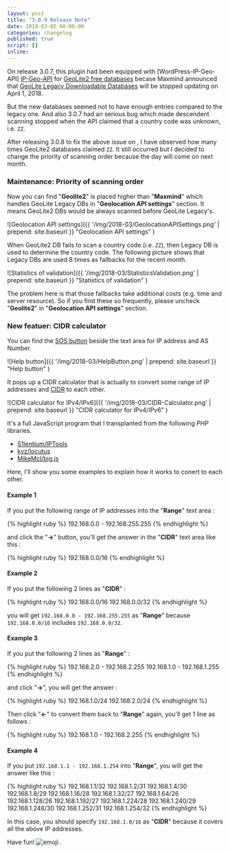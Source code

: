 ```yaml
---
layout: post
title: "3.0.9 Release Note"
date: 2018-03-05 00:00:00
categories: changelog
published: true
script: []
inline:
---
```


On release 3.0.7, this plugin had been equipped with [WordPress-IP-Geo-API]
[IP-Geo-API] for [GeoLite2 free databases][GeoLite2] becase Maxmind announced 
that [GeoLite Legacy Downloadable Databases][GeoliteLegacy] will be stopped 
updating on April 1, 2018.

But the new databases seemed not to have enough entries compared to the legacy 
one. And also 3.0.7 had an serious bug which made descendent scanning stopped 
when the API claimed that a country code was unknown, i.e. `ZZ`.

After releasing 3.0.8 to fix the above issue on , I have observed how many 
times GeoLite2 databases claimed `ZZ`. It still occurred but I decided to 
change the priority of scanning order because the day will come on next month.

<!--more-->

### Maintenance: Priority of scanning order ###

Now you can find "**Geolite2**" is placed higher than "**Maxmind**" which 
handles GeoLite Legacy DBs in "**Geolocation API settings**" section. It means 
GeoLite2 DBs would be always scanned before GeoLite Legacy's.

![Geolocation API settings]({{ '/img/2018-03/GeolocationAPISettings.png' | prepend: site.baseurl }}
 "Geolocation API settings"
)

When GeoLite2 DB fails to scan a country code (i.e. `ZZ`), then Legacy DB is 
used to determine the country code. The following picture shows that Legacy DBs
are used 8 times as fallbacks for the recent month.

![Statistics of validation]({{ '/img/2018-03/StatisticsValidation.png' | prepend: site.baseurl }}
 "Statistics of validation"
)

The problem here is that those fallbacks take additional costs (e.g. time and 
server resource). So if you find these so frequently, please uncheck 
"**Geolite2**" in "**Geolocation API settings**" section.

### New featuer: CIDR calculator ###

You can find the [SOS button][DashIcon-SOS] beside the text area for IP address 
and AS Number.

![Help button]({{ '/img/2018-03/HelpButton.png' | prepend: site.baseurl }}
 "Help button"
)

It pops up a CIDR calculator that is actually to convert some range of IP 
addresses and [CIDR][CIDR] to each other.

![CIDR calculator for IPv4/IPv6]({{ '/img/2018-03/CIDR-Calculator.png' | prepend: site.baseurl }}
 "CIDR calculator for IPv4/IPv6"
)

It's a full JavaScript program that I transplanted from the following PHP 
libraries.

- [S1lentium/IPTools](https://github.com/S1lentium/IPTools)
- [kvz/locutus](https://github.com/kvz/locutus)
- [MikeMcl/big.js](https://github.com/MikeMcl/big.js/)

Here, I'll show you some examples to explain how it works to conert to each 
other.

#### Example 1 ####

If you put the following range of IP addresses into the "**Range**" text area :

{% highlight ruby %}
192.168.0.0 - 192.168.255.255
{% endhighlight %}

and click the "**&rarr;**" button, you'll get the answer in the "**CIDR**" text
area like this :

{% highlight ruby %}
192.168.0.0/16
{% endhighlight %}

#### Example 2 ####

If you put the following 2 lines as "**CIDR**" :

{% highlight ruby %}
192.168.0.0/16
192.168.0.0/32
{% endhighlight %}

you will get `192.168.0.0 - 192.168.255.255` as "**Range**" because 
`192.168.0.0/16` includes `192.168.0.0/32`.

#### Example 3 ####

If you put the following 2 lines as "**Range**" :

{% highlight ruby %}
192.168.2.0 - 192.168.2.255
192.168.1.0 - 192.168.1.255
{% endhighlight %}

and click "**&rarr;**", you will get the answer :

{% highlight ruby %}
192.168.1.0/24
192.168.2.0/24
{% endhighlight %}

Then click "**&larr;**" to convert them back to "**Range**" again, you'll get 
1 line as follows :

{% highlight ruby %}
192.168.1.0 - 192.168.2.255
{% endhighlight %}

#### Example 4 ####

If you put `192.168.1.1 - 192.168.1.254` into "**Range**", you will get the 
answer like this :

{% highlight ruby %}
192.168.1.1/32
192.168.1.2/31
192.168.1.4/30
192.168.1.8/29
192.168.1.16/28
192.168.1.32/27
192.168.1.64/26
192.168.1.128/26
192.168.1.192/27
192.168.1.224/28
192.168.1.240/29
192.168.1.248/30
192.168.1.252/31
192.168.1.254/32
{% endhighlight %}

In this case, you should specify `192.168.1.0/16` as "**CIDR**" because it 
covers all the above IP addresses.

Have fun! <span class="emoji">
![emoji](https://assets-cdn.github.com/images/icons/emoji/unicode/1f425.png)
</span>.

[IP-Geo-API]:    https://github.com/tokkonopapa/WordPress-IP-Geo-API "GitHub - tokkonopapa/WordPress-IP-Geo-API: A class library for WordPress plugin IP Geo Block to handle geolocation database of Maxmind and IP2Location."
[IP-Geo-Block]:  https://wordpress.org/plugins/ip-geo-block/ "IP Geo Block &mdash; WordPress Plugins"
[IPGB-Forum]:    https://wordpress.org/support/plugin/ip-geo-block "View: [IP Geo Block] Support &laquo; WordPress.org Forums"
[GeoLite2]:      https://dev.maxmind.com/geoip/geoip2/geolite2/ "GeoLite2 Free Downloadable Databases &laquo; MaxMind Developer Site"
[GeoliteLegacy]: https://dev.maxmind.com/geoip/legacy/geolite/ "GeoLite Legacy Downloadable Databases &laquo; MaxMind Developer Site"
[DashIcon-SOS]:  https://developer.wordpress.org/resource/dashicons/#sos "Dashicons | WordPress Developer Resources"
[CIDR]:          https://en.wikipedia.org/wiki/Classless_Inter-Domain_Routing "Classless Inter-Domain Routing - Wikipedia"
